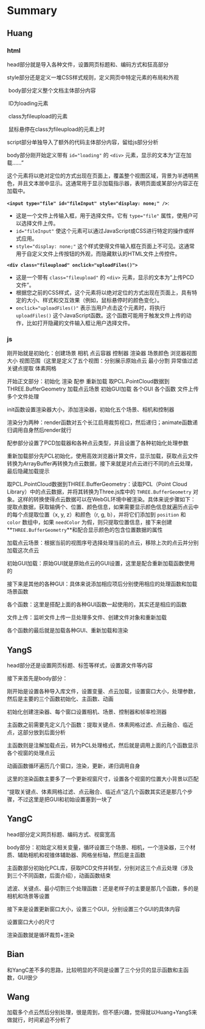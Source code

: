 # Summary

## Huang

### html

head部分就是导入各种文件，设置网页标题和、编码方式和狂高部分

style部分还是定义一堆CSS样式规则，定义网页中特定元素的布局和外观

​	body部分定义整个文档主体部分内容

​	ID为loading元素

​	class为fileupload的元素

​	鼠标悬停在class为fileupload的元素上时

script部分单独导入了额外的代码主体部分内容，留给js部分分析

body部分刚开始定义带有 `id="loading"` 的 `<div>` 元素，显示的文本为“正在加载……”

这个元素将以绝对定位的方式出现在页面上，覆盖整个视图区域，背景为半透明黑色，并且文本居中显示。这通常用于显示加载指示器，表明页面或某部分内容正在加载中。

**`<input type="file" id="fileInput" style="display: none;" />`**:

- 这是一个文件上传输入框，用于选择文件。它有 `type="file"` 属性，使用户可以选择文件上传。
- `id="fileInput"` 使这个元素可以通过JavaScript或CSS进行特定的操作或样式应用。
- `style="display: none;"` 这个样式使得文件输入框在页面上不可见。这通常用于自定义文件上传按钮的外观，而隐藏默认的HTML文件上传控件。

**`<div class="fileupload" onclick="uploadFiles()">`**

- 这是一个带有 `class="fileupload"` 的 `<div>` 元素，显示的文本为“上传PCD文件”。
- 根据您之前的CSS样式，这个元素将以绝对定位的方式出现在页面上，具有特定的大小、样式和交互效果（例如，鼠标悬停时的颜色变化）。
- `onclick="uploadFiles()"` 表示当用户点击这个元素时，将执行 `uploadFiles()` 这个JavaScript函数。这个函数可能用于触发文件上传的动作，比如打开隐藏的文件输入框让用户选择文件。

### js

刚开始就是初始化：创建场景  相机  点云容器  控制器  渲染器  场景颜色  浏览器视图大小  视图范围（这里是定义了五个视图：分别展示原始点云  最小分割  异常值过滤  关键点提取  体素网格

开始正文部分：初始化  渲染  配参  重新加载  取PCL.PointCloud数据到THREE.BufferGeometry  加载点云场景  初始GUI加载  各个GUI  各个函数  文件上传  多个文件处理

init函数设置渲染器大小，添加渲染器，初始化五个场景、相机和控制器

渲染分为两种：render函数对五个长江启用裁剪视口，然后递归；animate函数递归调用自身然后render就行

配参部分设置了PCD加载器和各种点云类型，并且设置了各种初始化处理参数

重新加载部分先PCL初始化，使用高效浏览器计算文件，显示加载，获取点云文件转换为ArrayBuffer再转换为点云数据，接下来就是对点云进行不同的点云处理，最后隐藏加载提示

取PCL.PointCloud数据到THREE.BufferGeometry：读取PCL（Point Cloud Library）中的点云数据，并将其转换为Three.js库中的 `THREE.BufferGeometry` 对象。这样的转换使得点云数据可以在WebGL环境中被渲染。具体来说步骤如下：提取点数据，获取输俩个、位置、颜色信息，如果需要显示颜色信息就遍历点云中的每个点提取位置（x, y, z）和颜色（r, g, b），并将它们添加到 `position` 和 `color` 数组中，如果 `needColor` 为假，则只提取位置信息，接下来创建**`THREE.BufferGeometry`**和配合显示颜色的包含位置数据的属性

加载点云场景：根据当前的视图序号选择处理当前的点云，移除上次的点云并分别加载这次点云

初始GUI加载：原始GUI就是原始点云的GUI设置，这里是配合重新加载函数使用的

接下来是其他的各种GUI：具体来说添加相应项后分别使用相应的处理函数和加载场景函数

各个函数：这里是搭配上面的各种GUI函数一起使用的，其实还是相应的函数

文件上传：监听文件上传一旦处理多文件、创建文件对象和重新加载

各个函数的最后就是加载各种GUI、重新加载和渲染

## YangS

head部分还是设置网页标题、标签等样式，设置源文件等内容

接下来首先是body部分：

刚开始是设置各种导入库文件，设置变量、点云加载，设置窗口大小，处理参数，然后是主要的三个函数初始化、主函数、动画

初始化创建渲染器、每个窗口设置相机、场景、控制器和帧率检测器

主函数之前需要先定义几个函数：提取关键点、体素网格过滤、点云融合、临近点，这部分放到后面分析

主函数则是注解加载点云，转为PCL处理格式，然后就是调用上面的几个函数显示各个视窗的处理点云

动画函数循环遍历几个窗口，渲染，更新，递归调用自身

这里的渲染函数主要多了一个更新视窗尺寸，设置各个视窗的位置大小背景以匹配

“提取关键点、体素网格过滤、点云融合、临近点”这几个函数其实还是那几个步骤，不过这里是把GUI和初始设置塞到一块了

## YangC

head部分定义网页标题、编码方式、视窗宽高

body部分：初始定义相关变量，循环设置三个场景、相机，一个渲染器，三个材质、辅助相机和视锥体辅助器、网格坐标轴，然后是主函数

主函数部分初始化PCL库，获取PCD文件并转型，分别对这三个点云处理（涉及到三个不同函数，后面介绍），动画函数结束

滤波、关键点、最小切割三个处理函数：还是老样子的主要是那几个函数，多的是相机和场景等设置

接下来是设置更新窗口大小，设置三个GUI，分别设置三个GUI的具体内容

设置窗口大小的尺寸

渲染函数就是循环裁剪+渲染

## Bian

和YangC差不多的思路，比较明显的不同是设置了三个分贝的显示函数和主函数，GUI很少

## Wang

加载多个点云然后分别处理，很是周到，但不感兴趣，觉得就以Huang+YangS来做就行，时间紧迫不分析了